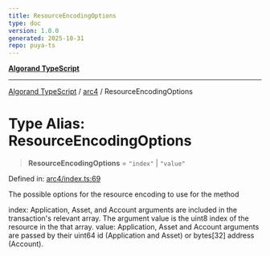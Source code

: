 ```yaml
---
title: ResourceEncodingOptions
type: doc
version: 1.0.0
generated: 2025-10-31
repo: puya-ts
---
```

[**Algorand TypeScript**](../../README.md)

***

[Algorand TypeScript](../../modules.md) / [arc4](../README.md) / ResourceEncodingOptions

# Type Alias: ResourceEncodingOptions

> **ResourceEncodingOptions** = `"index"` \| `"value"`

Defined in: [arc4/index.ts:69](https://github.com/algorandfoundation/puya-ts/blob/main/packages/algo-ts/src/arc4/index.ts#L69)

The possible options for the resource encoding to use for the method

index: Application, Asset, and Account arguments are included in the transaction's relevant array. The argument value is the uint8 index of the resource in the that array.
value: Application, Asset and Account arguments are passed by their uint64 id (Application and Asset) or bytes[32] address (Account).
